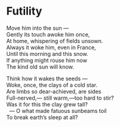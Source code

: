 # Futility  
  
Move him into the sun —  
Gently its touch awoke him once,  
At home, whispering of fields unsown.  
Always it woke him, even in France,  
Until this morning and this snow.  
If anything might rouse him now  
The kind old sun will know.  
  
Think how it wakes the seeds —  
Woke, once, the clays of a cold star.  
Are limbs so dear-achieved, are sides  
Full-nerved,— still warm,—too hard to stir?  
Was it for this the clay grew tall?  
&nbsp;&nbsp;— O what made fatuous sunbeams toil  
To break earth’s sleep at all?  